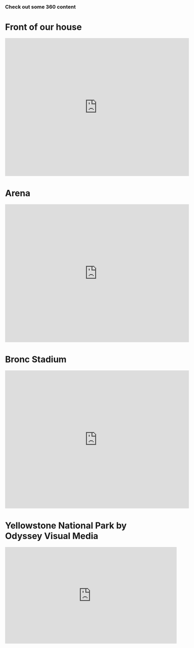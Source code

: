 ### Check out some 360 content

# Front of our house
<iframe src="https://www.google.com/maps/embed?pb=!4v1644867130597!6m8!1m7!1sCAoSLEFGMVFpcE1URW40SG93TEtUTk00SklCVHVqaGVDQ0lydEJxMTZkVkdxcXBo!2m2!1d46.29338509999999!2d-114.1341945!3f200!4f-10!5f0.7820865974627469" width="600" height="450" style="border:0;" allowfullscreen="" loading="lazy"></iframe>

# Arena
<iframe src="https://www.google.com/maps/embed?pb=!4v1644867322566!6m8!1m7!1sCAoSLEFGMVFpcE5uMmllci1RX2l2cXllTEZJOEwtUmV5ZE85eE0zVHZHQ0sxVGV4!2m2!1d46.2978418!2d-114.1313995!3f20!4f0!5f0.7820865974627469" width="600" height="450" style="border:0;" allowfullscreen="" loading="lazy"></iframe>

# Bronc Stadium
<iframe src="https://www.google.com/maps/embed?pb=!4v1644872233133!6m8!1m7!1sCAoSLEFGMVFpcE1Jc1plN3hIX2x5Nlg0T2NYTkhGNlRSWEFFa1BHV1pVVy04N2px!2m2!1d46.2508776!2d-114.142871!3f92!4f0!5f0.7820865974627469" width="600" height="450" style="border:0;" allowfullscreen="" loading="lazy"></iframe>

# Yellowstone National Park by Odyssey Visual Media
<iframe width="560" height="315" src="https://www.youtube.com/embed/7rdS2kr5SO4" title="YouTube video player" frameborder="0" allow="accelerometer; autoplay; clipboard-write; encrypted-media; gyroscope; picture-in-picture" allowfullscreen></iframe>
